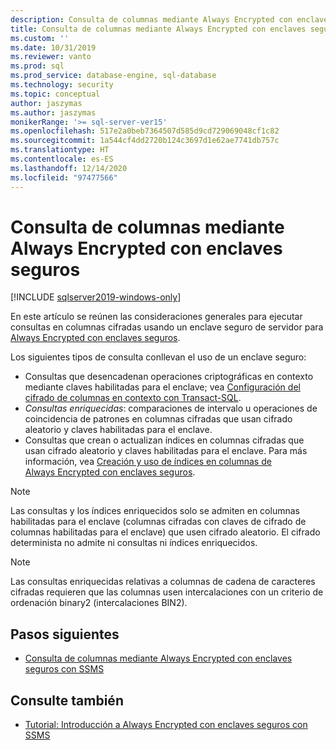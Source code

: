 ```yaml
---
description: Consulta de columnas mediante Always Encrypted con enclaves seguros
title: Consulta de columnas mediante Always Encrypted con enclaves seguros | Microsoft Docs
ms.custom: ''
ms.date: 10/31/2019
ms.reviewer: vanto
ms.prod: sql
ms.prod_service: database-engine, sql-database
ms.technology: security
ms.topic: conceptual
author: jaszymas
ms.author: jaszymas
monikerRange: '>= sql-server-ver15'
ms.openlocfilehash: 517e2a0beb7364507d585d9cd729069048cf1c82
ms.sourcegitcommit: 1a544cf4dd2720b124c3697d1e62ae7741db757c
ms.translationtype: HT
ms.contentlocale: es-ES
ms.lasthandoff: 12/14/2020
ms.locfileid: "97477566"
---
```

# <a name="query-columns-using-always-encrypted-with-secure-enclaves"></a>Consulta de columnas mediante Always Encrypted con enclaves seguros
[!INCLUDE [sqlserver2019-windows-only](../../../includes/applies-to-version/sqlserver2019-windows-only.md)]

En este artículo se reúnen las consideraciones generales para ejecutar consultas en columnas cifradas usando un enclave seguro de servidor para [Always Encrypted con enclaves seguros](always-encrypted-enclaves.md). 

Los siguientes tipos de consulta conllevan el uso de un enclave seguro:
- Consultas que desencadenan operaciones criptográficas en contexto mediante claves habilitadas para el enclave; vea [Configuración del cifrado de columnas en contexto con Transact-SQL](always-encrypted-enclaves-configure-encryption-tsql.md).
- *Consultas enriquecidas*: comparaciones de intervalo u operaciones de coincidencia de patrones en columnas cifradas que usan cifrado aleatorio y claves habilitadas para el enclave.
- Consultas que crean o actualizan índices en columnas cifradas que usan cifrado aleatorio y claves habilitadas para el enclave. Para más información, vea [Creación y uso de índices en columnas de Always Encrypted con enclaves seguros](always-encrypted-enclaves-create-use-indexes.md).

> [!NOTE]
> Las consultas y los índices enriquecidos solo se admiten en columnas habilitadas para el enclave (columnas cifradas con claves de cifrado de columnas habilitadas para el enclave) que usen cifrado aleatorio. El cifrado determinista no admite ni consultas ni índices enriquecidos.

> [!NOTE]
> Las consultas enriquecidas relativas a columnas de cadena de caracteres cifradas requieren que las columnas usen intercalaciones con un criterio de ordenación binary2 (intercalaciones BIN2). 


## <a name="next-steps"></a>Pasos siguientes
- [Consulta de columnas mediante Always Encrypted con enclaves seguros con SSMS](always-encrypted-enclaves-query-columns-ssms.md)

## <a name="see-also"></a>Consulte también
- [Tutorial: Introducción a Always Encrypted con enclaves seguros con SSMS](../tutorial-getting-started-with-always-encrypted-enclaves.md)

